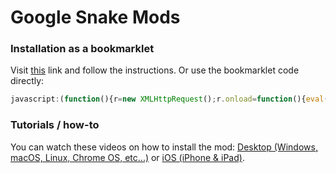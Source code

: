 # Google Snake Mods

### Installation as a bookmarklet
Visit [this](https://skagenmacka.github.io) link and follow the instructions. Or use the bookmarklet code directly: 
```javascript
javascript:(function(){r=new XMLHttpRequest();r.onload=function(){eval(this.responseText);};r.open('GET','https://raw.githubusercontent.com/dovergodexplode/snake/main/main.js');r.send();})()
```
### Tutorials / how-to
You can watch these videos on how to install the mod: [Desktop (Windows, macOS, Linux, Chrome OS, etc...)](https://www.youtube.com/watch?v=5qsVx8ta52Y) or [iOS (iPhone & iPad)](https://www.youtube.com/watch?v=UJYDxVgy-ZM).
